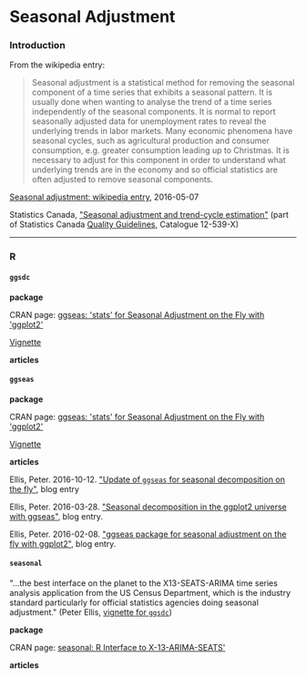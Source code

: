 # Seasonal Adjustment

### Introduction

From the wikipedia entry:

>Seasonal adjustment is a statistical method for removing the seasonal component of a time series that exhibits a seasonal pattern. It is usually done when wanting to analyse the trend of a time series independently of the seasonal components. It is normal to report seasonally adjusted data for unemployment rates to reveal the underlying trends in labor markets. Many economic phenomena have seasonal cycles, such as agricultural production and consumer consumption, e.g. greater consumption leading up to Christmas. It is necessary to adjust for this component in order to understand what underlying trends are in the economy and so official statistics are often adjusted to remove seasonal components.

[Seasonal adjustment: wikipedia entry](https://en.wikipedia.org/wiki/Seasonal_adjustment), 2016-05-07


Statistics Canada, ["Seasonal adjustment and trend-cycle estimation"](http://www.statcan.gc.ca/pub/12-539-x/2009001/seasonal-saisonnal-eng.htm)  (part of Statistics Canada [Quality Guidelines](http://www.statcan.gc.ca/pub/12-539-x/12-539-x2009001-eng.htm), Catalogue 12-539-X)


---
### R

#### `ggsdc`

**package**

CRAN page: [ggseas: 'stats' for Seasonal Adjustment on the Fly with 'ggplot2'](https://cran.r-project.org/web/packages/ggseas/index.html)

[Vignette](https://cran.r-project.org/web/packages/ggseas/vignettes/ggsdc.html)

**articles**


#### `ggseas`

**package**

CRAN page: [ggseas: 'stats' for Seasonal Adjustment on the Fly with 'ggplot2'](https://cran.r-project.org/web/packages/ggseas/)

[Vignette](https://cran.r-project.org/web/packages/ggseas/vignettes/ggsdc.html)

**articles**

Ellis, Peter. 2016-10-12. ["Update of `ggseas` for seasonal decomposition on the fly"](http://ellisp.github.io/blog/2016/10/12/ggsdc-rents), blog entry

Ellis, Peter. 2016-03-28. ["Seasonal decomposition in the ggplot2 universe with ggseas"](http://ellisp.github.io/blog/2016/03/28/ggseas-update/), blog entry.

Ellis, Peter. 2016-02-08. ["ggseas package for seasonal adjustment on the fly with ggplot2"](http://ellisp.github.io/blog/2016/02/08/ggseas/), blog entry.


#### `seasonal`

"...the best interface on the planet to the X13-SEATS-ARIMA time series analysis application from the US Census Department, which is the industry standard particularly for official statistics agencies doing seasonal adjustment." (Peter Ellis, [vignette for `ggsdc`](https://cran.r-project.org/web/packages/ggseas/vignettes/ggsdc.html.))

**package**

CRAN page: [seasonal: R Interface to X-13-ARIMA-SEATS'](https://cran.r-project.org/web/packages/seasonal/index.html)

**articles**


